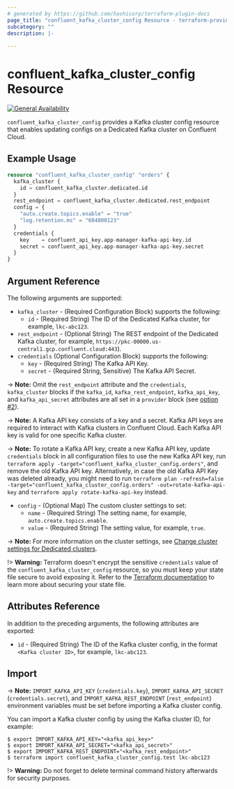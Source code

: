 ```yaml
---
# generated by https://github.com/hashicorp/terraform-plugin-docs
page_title: "confluent_kafka_cluster_config Resource - terraform-provider-confluent"
subcategory: ""
description: |-
  
---
```


# confluent_kafka_cluster_config Resource

[![General Availability](https://img.shields.io/badge/Lifecycle%20Stage-General%20Availability-%2345c6e8)](https://docs.confluent.io/cloud/current/api.html#section/Versioning/API-Lifecycle-Policy)

`confluent_kafka_cluster_config` provides a Kafka cluster config resource that enables updating configs on a Dedicated Kafka cluster on Confluent Cloud.

## Example Usage

```terraform
resource "confluent_kafka_cluster_config" "orders" {
  kafka_cluster {
    id = confluent_kafka_cluster.dedicated.id
  }
  rest_endpoint = confluent_kafka_cluster.dedicated.rest_endpoint
  config = {
    "auto.create.topics.enable" = "true"
    "log.retention.ms" = "604800123"
  }
  credentials {
    key    = confluent_api_key.app-manager-kafka-api-key.id
    secret = confluent_api_key.app-manager-kafka-api-key.secret
  }
}
```

<!-- schema generated by tfplugindocs -->
## Argument Reference

The following arguments are supported:

- `kafka_cluster` - (Required Configuration Block) supports the following:
    - `id` - (Required String) The ID of the Dedicated Kafka cluster, for example, `lkc-abc123`.
- `rest_endpoint` - (Optional String) The REST endpoint of the Dedicated Kafka cluster, for example, `https://pkc-00000.us-central1.gcp.confluent.cloud:443`).
- `credentials` (Optional Configuration Block) supports the following:
    - `key` - (Required String) The Kafka API Key.
    - `secret` - (Required String, Sensitive) The Kafka API Secret.

-> **Note:** Omit the `rest_endpoint` attribute and the `credentials`, `kafka_cluster` blocks if the `kafka_id`, `kafka_rest_endpoint`, `kafka_api_key`, and `kafka_api_secret` attributes are all set in a `provider` block (see [option #2](https://registry.terraform.io/providers/confluentinc/confluent/latest/docs#example-usage)).

-> **Note:** A Kafka API key consists of a key and a secret. Kafka API keys are required to interact with Kafka clusters in Confluent Cloud. Each Kafka API key is valid for one specific Kafka cluster.

-> **Note:** To rotate a Kafka API key, create a new Kafka API key, update `credentials` block in all configuration files to use the new Kafka API key, run `terraform apply -target="confluent_kafka_cluster_config.orders"`, and remove the old Kafka API key. Alternatively, in case the old Kafka API Key was deleted already, you might need to run `terraform plan -refresh=false -target="confluent_kafka_cluster_config.orders" -out=rotate-kafka-api-key` and `terraform apply rotate-kafka-api-key` instead.

- `config` - (Optional Map) The custom cluster settings to set:
    - `name` - (Required String) The setting name, for example, `auto.create.topics.enable`.
    - `value` - (Required String) The setting value, for example, `true`.

-> **Note:** For more information on the cluster settings, see [Change cluster settings for Dedicated clusters](https://docs.confluent.io/cloud/current/clusters/broker-config.html#change-cluster-settings-for-dedicated-clusters).

!> **Warning:** Terraform doesn't encrypt the sensitive `credentials` value of the `confluent_kafka_cluster_config` resource, so you must keep your state file secure to avoid exposing it. Refer to the [Terraform documentation](https://www.terraform.io/docs/language/state/sensitive-data.html) to learn more about securing your state file.

## Attributes Reference

In addition to the preceding arguments, the following attributes are exported:

- `id` - (Required String) The ID of the Kafka cluster config, in the format `<Kafka cluster ID>`, for example, `lkc-abc123`.

## Import

-> **Note:** `IMPORT_KAFKA_API_KEY` (`credentials.key`), `IMPORT_KAFKA_API_SECRET` (`credentials.secret`), and `IMPORT_KAFKA_REST_ENDPOINT` (`rest_endpoint`) environment variables must be set before importing a Kafka cluster config.

You can import a Kafka cluster config by using the Kafka cluster ID, for example:

```shell
$ export IMPORT_KAFKA_API_KEY="<kafka_api_key>"
$ export IMPORT_KAFKA_API_SECRET="<kafka_api_secret>"
$ export IMPORT_KAFKA_REST_ENDPOINT="<kafka_rest_endpoint>"
$ terraform import confluent_kafka_cluster_config.test lkc-abc123
```

!> **Warning:** Do not forget to delete terminal command history afterwards for security purposes.

